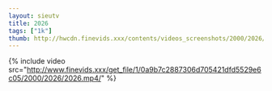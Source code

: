 ```yaml
--- 
layout: sieutv
title: 2026
tags: ["1k"]
thumb: http://hwcdn.finevids.xxx/contents/videos_screenshots/2000/2026/preview.mp4.jpg
---
```

{% include video src="http://www.finevids.xxx/get_file/1/0a9b7c2887306d705421dfd5529e6c05/2000/2026/2026.mp4/" %} 
